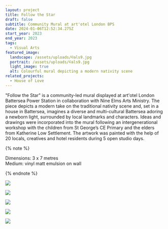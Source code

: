 ```yaml
---
layout: project
title: Follow the Star
draft: false
subtitle: Community Mural at art'otel London BPS
date: 2024-01-06T12:52:34.275Z
start_year: 2023
end_year: 2023
tags:
  - Visual Arts
featured_image:
  landscape: /assets/uploads/©als9.jpg
  portrait: /assets/uploads/©als9.jpg
  light_image: true
  alt: Colourful mural depicting a modern nativity scene
related_projects:
  - House of Love
---
```

"Follow the Star" is a community-led mural displayed at art'otel London Battersea Power Station in collaboration with Nine Elms Arts Ministry. The piece depicts a modern take on the traditional nativity scene and, set in a house in Battersea, imagines a diverse and multi-cultural Battersea adoring a newborn light, surrounded by local landmarks and characters. Ideas and drawings were incorporated into the mural following an intergenerational workshop with the children from St George’s CE Primary and the elders from Katherine Low Settlement. The artwork was painted with the help of 20 locals, creatives and hotel residents during 5 open studio days.

{% note %}

Dimensions: 3 x 7 metres <br>
Medium: vinyl matt emulsion on wall

{% endnote %}



![](/assets/uploads/copy-of-img_1099.jpg)

![](/assets/uploads/img_0770.jpg)

![](/assets/uploads/copy-of-©als3.jpg)

![](/assets/uploads/copy-of-©jasmynhenry5.jpg)



![](/assets/uploads/copy-of-img_5679.jpg)